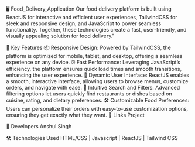🖥️ Food_Delivery_Application
Our food delivery platform is built using ReactJS for interactive and efficient user experiences, TailwindCSS for sleek and responsive design, and JavaScript to power seamless functionality. Together, these technologies create a fast, user-friendly, and visually appealing solution for food delivery."

🌟 Key Features
📦 Responsive Design: Powered by TailwindCSS, the platform is optimized for mobile, tablet, and desktop, offering a seamless experience on any device.
⏰ Fast Performance: Leveraging JavaScript’s efficiency, the platform ensures quick load times and smooth transitions, enhancing the user experience.
📲 Dynamic User Interface: ReactJS enables a smooth, interactive interface, allowing users to browse menus, customize orders, and navigate with ease.
🤖 Intuitive Search and Filters: Advanced filtering options let users quickly find restaurants or dishes based on cuisine, rating, and dietary preferences.
🛠️ Customizable Food Preferences: Users can personalize their orders with easy-to-use customization options, ensuring they get exactly what they want.
🔗 Links
Project

👥 Developers
Anshul Singh

🛠️ Technologies Used
HTML/CSS | Javascript | ReactJS | Tailwind CSS